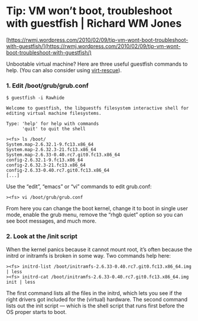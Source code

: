 # Tip: VM won’t boot, troubleshoot with guestfish | Richard WM Jones

[https://rwmj.wordpress.com/2010/02/09/tip-vm-wont-boot-troubleshoot-with-guestfish/](https://rwmj.wordpress.com/2010/02/09/tip-vm-wont-boot-troubleshoot-with-guestfish/)

Unbootable virtual machine? Here are three useful guestfish commands to help. (You can also consider using [virt-rescue](http://libguestfs.org/FAQ.html#rescue)).

### 1. Edit /boot/grub/grub.conf

```
$ guestfish -i Rawhide

Welcome to guestfish, the libguestfs filesystem interactive shell for
editing virtual machine filesystems.

Type: 'help' for help with commands
      'quit' to quit the shell

><fs> ls /boot/
System.map-2.6.32.1-9.fc13.x86_64
System.map-2.6.32.3-21.fc13.x86_64
System.map-2.6.33-0.40.rc7.git0.fc13.x86_64
config-2.6.32.1-9.fc13.x86_64
config-2.6.32.3-21.fc13.x86_64
config-2.6.33-0.40.rc7.git0.fc13.x86_64
[...]

```

Use the “edit”, “emacs” or “vi” commands to edit grub.conf:

```
><fs> vi /boot/grub/grub.conf
```

From here you can change the boot kernel, change it to boot in single user mode, enable the grub menu, remove the “rhgb quiet” option so you can see boot messages, and much more.

### 2. Look at the /init script

When the kernel panics because it cannot mount root, it’s often because the initrd or initramfs is broken in some way. Two commands help here:

```
><fs> initrd-list /boot/initramfs-2.6.33-0.40.rc7.git0.fc13.x86_64.img | less
><fs> initrd-cat /boot/initramfs-2.6.33-0.40.rc7.git0.fc13.x86_64.img init | less
```

The first command lists all the files in the initrd, which lets you see if the right drivers got included for the (virtual) hardware. The second command lists out the init script — which is the shell script that runs first before the OS proper starts to boot.